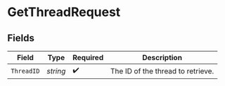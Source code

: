# GetThreadRequest


## Fields

| Field                             | Type                              | Required                          | Description                       |
| --------------------------------- | --------------------------------- | --------------------------------- | --------------------------------- |
| `ThreadID`                        | *string*                          | :heavy_check_mark:                | The ID of the thread to retrieve. |
